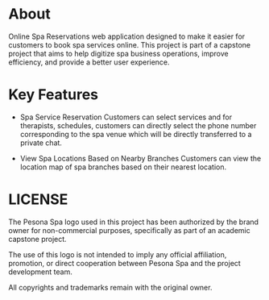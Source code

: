 # About
Online Spa Reservations
web application designed to make it easier for customers to book spa services online. This project is part of a capstone project that aims to help digitize spa business operations, improve efficiency, and provide a better user experience.

# Key Features
- Spa Service Reservation
Customers can select services and for therapists, schedules, customers can directly select the phone number corresponding to the spa venue which will be directly transferred to a private chat.

- View Spa Locations Based on Nearby Branches
Customers can view the location map of spa branches based on their nearest location.


# LICENSE
The Pesona Spa logo used in this project has been authorized by the brand owner for non-commercial purposes, specifically as part of an academic capstone project.

The use of this logo is not intended to imply any official affiliation, promotion, or direct cooperation between Pesona Spa and the project development team.

All copyrights and trademarks remain with the original owner.
